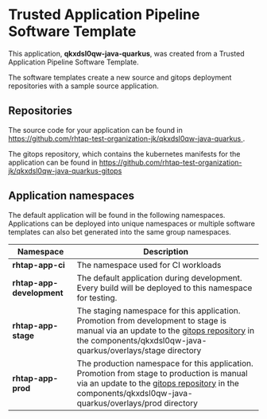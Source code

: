 # Trusted Application Pipeline Software Template

This application, **qkxdsl0qw-java-quarkus**, was created from a Trusted Application Pipeline Software Template.

The software templates create a new source and gitops deployment repositories with a sample source application. 

## Repositories

The source code for your application can be found in [https://github.com/rhtap-test-organization-jk/qkxdsl0qw-java-quarkus ](https://github.com/rhtap-test-organization-jk/qkxdsl0qw-java-quarkus ).
 
The gitops repository, which contains the kubernetes manifests for the application can be found in 
[https://github.com/rhtap-test-organization-jk/qkxdsl0qw-java-quarkus-gitops ](https://github.com/rhtap-test-organization-jk/qkxdsl0qw-java-quarkus-gitops ) 

## Application namespaces 

The default application will be found in the following namespaces. Applications can be deployed into unique namespaces or multiple software templates can also bet generated into the same group namespaces.  

|  Namespace   |  Description   |  
| -------- | -------- |
| **rhtap-app-ci** | The namespace used for CI workloads |
| **rhtap-app-development** | The default application during development. Every build will be deployed to this namespace for testing. |
| **rhtap-app-stage** | The staging namespace for this application. Promotion from development to stage is manual via an update to the [gitops repository](https://github.com/rhtap-test-organization-jk/qkxdsl0qw-java-quarkus-gitops ) in the components/qkxdsl0qw-java-quarkus/overlays/stage directory |
| **rhtap-app-prod** | The production namespace for this application. Promotion from stage to production is manual via an update to the [gitops repository](https://github.com/rhtap-test-organization-jk/qkxdsl0qw-java-quarkus-gitops ) in the components/qkxdsl0qw-java-quarkus/overlays/prod directory |